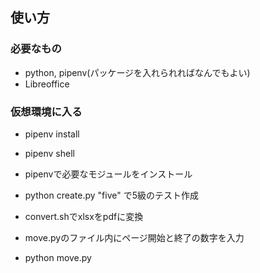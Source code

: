 ## 使い方

### 必要なもの
- python, pipenv(パッケージを入れられればなんでもよい)
- Libreoffice

### 仮想環境に入る
- pipenv install
- pipenv shell

- pipenvで必要なモジュールをインストール
- python create.py "five" で5級のテスト作成
- convert.shでxlsxをpdfに変換
- move.pyのファイル内にページ開始と終了の数字を入力
- python move.py

